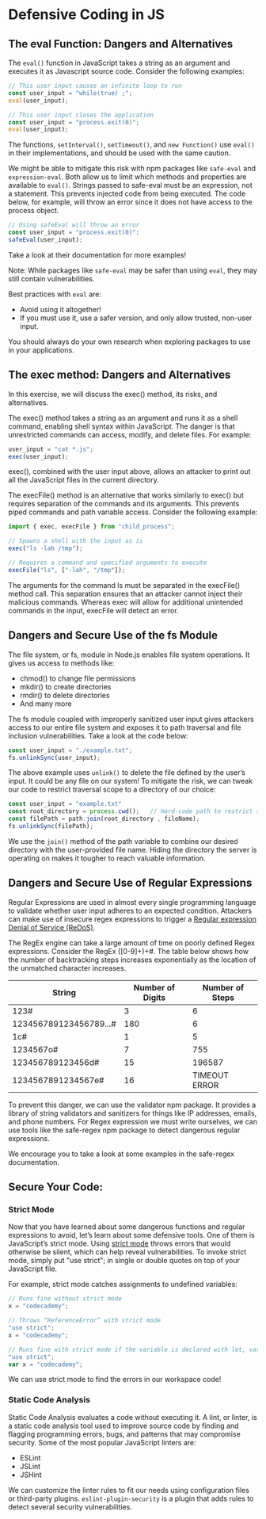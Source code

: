 # Defensive Coding in JS

## The eval Function: Dangers and Alternatives

The `eval()` function in JavaScript takes a string as an argument and executes it as Javascript source code. Consider the following examples:

```Javascript
// This user input causes an infinite loop to run
const user_input = "while(true) ;";
eval(user_input);
```

```Javascript
// This user input closes the application
const user_input = "process.exit(0)";
eval(user_input);
```

The functions, `setInterval()`, `setTimeout()`, and `new Function()` use `eval()` in their implementations, and should be used with the same caution.

We might be able to mitigate this risk with npm packages like `safe-eval` and `expression-eval`. Both allow us to limit which methods and properties are available to `eval()`. Strings passed to safe-eval must be an expression, not a statement. This prevents injected code from being executed. The code below, for example, will throw an error since it does not have access to the process object.

```Javascript
// Using safeEval will throw an error
const user_input = "process.exit(0)";
safeEval(user_input);
```

Take a look at their documentation for more examples!

Note: While packages like `safe-eval` may be safer than using `eval`, they may still contain vulnerabilities.

Best practices with `eval` are:

- Avoid using it altogether!
- If you must use it, use a safer version, and only allow trusted, non-user input.

You should always do your own research when exploring packages to use in your applications.

## The exec method: Dangers and Alternatives

In this exercise, we will discuss the exec() method, its risks, and alternatives.

The exec() method takes a string as an argument and runs it as a shell command, enabling shell syntax within JavaScript. The danger is that unrestricted commands can access, modify, and delete files. For example:

```Javascript
user_input = "cat *.js";
exec(user_input);
```

exec(), combined with the user input above, allows an attacker to print out all the JavaScript files in the current directory.

The execFile() method is an alternative that works similarly to exec() but requires separation of the commands and its arguments. This prevents piped commands and path variable access. Consider the following example:

```Javascript
import { exec, execFile } from "child_process";

// Spawns a shell with the input as is
exec("ls -lah /tmp");

// Requires a command and specified arguments to execute
execFile("ls", ["-lah", "/tmp"]);
```

The arguments for the command ls must be separated in the execFile() method call. This separation ensures that an attacker cannot inject their malicious commands. Whereas exec will allow for additional unintended commands in the input, execFile will detect an error.

## Dangers and Secure Use of the fs Module

The file system, or fs, module in Node.js enables file system operations. It gives us access to methods like:

- chmod() to change file permissions
- mkdir() to create directories
- rmdir() to delete directories
- And many more

The fs module coupled with improperly sanitized user input gives attackers access to our entire file system and exposes it to path traversal and file inclusion vulnerabilities. Take a look at the code below:

```Javascript
const user_input = "./example.txt";
fs.unlinkSync(user_input);
```

The above example uses `unlink()` to delete the file defined by the user’s input. It could be any file on our system! To mitigate the risk, we can tweak our code to restrict traversal scope to a directory of our choice:

```Javascript
const user_input = "example.txt"
const root_directory = process.cwd();   // Hard-code path to restrict scope
const filePath = path.join(root_directory , fileName);
fs.unlinkSync(filePath);
```

We use the `join()` method of the path variable to combine our desired directory with the user-provided file name. Hiding the directory the server is operating on makes it tougher to reach valuable information.

## Dangers and Secure Use of Regular Expressions

Regular Expressions are used in almost every single programming language to validate whether user input adheres to an expected condition. Attackers can make use of insecure regex expressions to trigger a [Regular expression Denial of Service (ReDoS)](https://owasp.org/www-community/attacks/Regular_expression_Denial_of_Service_-_ReDoS).

The RegEx engine can take a large amount of time on poorly defined Regex expressions. Consider the RegEx ([0-9]+)+\#. The table below shows how the number of backtracking steps increases exponentially as the location of the unmatched character increases.

| String                 | Number of Digits | Number of Steps |
| ---------------------- | ---------------- | --------------- |
| 123#                   | 3                | 6               |
| 123456789123456789...# | 180              | 6               |
| 1c#                    | 1                | 5               |
| 1234567o#              | 7                | 755             |
| 123456789123456d#      | 15               | 196587          |
| 1234567891234567e#     | 16               | TIMEOUT ERROR   |

To prevent this danger, we can use the validator npm package. It provides a library of string validators and sanitizers for things like IP addresses, emails, and phone numbers. For Regex expression we must write ourselves, we can use tools like the safe-regex npm package to detect dangerous regular expressions.

We encourage you to take a look at some examples in the safe-regex documentation.

## Secure Your Code:

### Strict Mode

Now that you have learned about some dangerous functions and regular expressions to avoid, let’s learn about some defensive tools. One of them is JavaScript’s strict mode. Using [strict mode](https://developer.mozilla.org/en-US/docs/Web/JavaScript/Reference/Strict_mode) throws errors that would otherwise be silent, which can help reveal vulnerabilities. To invoke strict mode, simply put "use strict"; in single or double quotes on top of your JavaScript file.

For example, strict mode catches assignments to undefined variables:

```Javascript
// Runs fine without strict mode
x = "codecademy";
```

```Javascript
// Throws “ReferenceError” with strict mode
"use strict";
x = "codecademy";
```

```Javascript
// Runs fine with strict mode if the variable is declared with let, var, or const
"use strict";
var x = "codecademy";
```

We can use strict mode to find the errors in our workspace code!

### Static Code Analysis

Static Code Analysis evaluates a code without executing it. A lint, or linter, is a static code analysis tool used to improve source code by finding and flagging programming errors, bugs, and patterns that may compromise security. Some of the most popular JavaScript linters are:

- ESLint
- JSLint
- JSHint

We can customize the linter rules to fit our needs using configuration files or third-party plugins. `eslint-plugin-security` is a plugin that adds rules to detect several security vulnerabilities.

